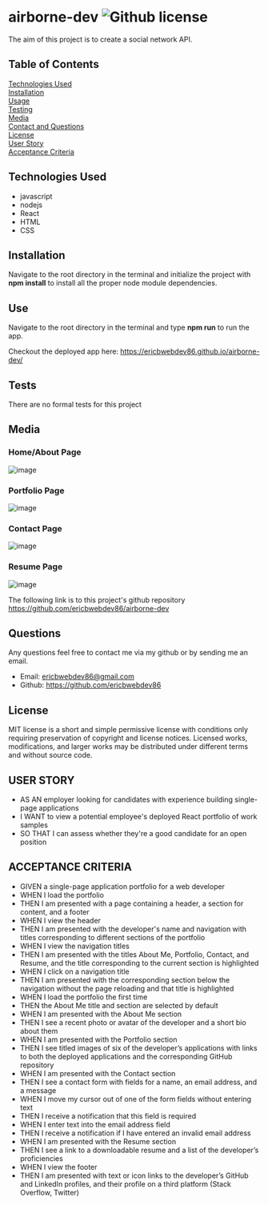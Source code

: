 # airborne-dev ![Github license](https://img.shields.io/badge/license-MIT-green.svg)

The aim of this project is to create a social network API.

## Table of Contents
[Technologies Used](#technologies-used) <br>
[Installation](#installation) <br>
[Usage](#use) <br>
[Testing](#tests) <br>
[Media](#media) <br>
[Contact and Questions](#questions) <br>
[License](#license) <br>
[User Story](#user-story) <br>
[Acceptance Criteria](#acceptance-criteria) <br>
  

## Technologies Used
* javascript
* nodejs
* React
* HTML
* CSS



## Installation
Navigate to the root directory in the terminal and initialize the project with **npm install** to install all the proper node module dependencies.



## Use
Navigate to the root directory in the terminal and type **npm run** to run the app.

Checkout the deployed app here: https://ericbwebdev86.github.io/airborne-dev/


## Tests
There are no formal tests for this project

## Media
### Home/About Page
![image](https://user-images.githubusercontent.com/87142377/164744092-86f4d588-c7a8-4c35-83ba-ba05caf362e0.png)

### Portfolio Page
![image](https://user-images.githubusercontent.com/87142377/164744248-c0f7c00b-86c4-461a-b151-84311573e50a.png)

### Contact Page
![image](https://user-images.githubusercontent.com/87142377/164744372-9553b5a2-8f3c-42d3-a849-b568de4a16e5.png)

### Resume Page
![image](https://user-images.githubusercontent.com/87142377/164744743-f533eaae-4c95-48df-b0d3-ce044e145ace.png)

The following link is to this project's github repository
https://github.com/ericbwebdev86/airborne-dev


## Questions
Any questions feel free to contact me via my github or by sending me an email. <br/>
* Email: ericbwebdev86@gmail.com   
* Github: https://github.com/ericbwebdev86


## License
MIT license is a short and simple permissive license with conditions only requiring preservation of copyright and license notices. Licensed works, modifications, and larger works may be distributed under different terms and without source code.

## USER STORY
* AS AN employer looking for candidates with experience building single-page applications
* I WANT to view a potential employee's deployed React portfolio of work samples
* SO THAT I can assess whether they're a good candidate for an open position

## ACCEPTANCE CRITERIA
* GIVEN a single-page application portfolio for a web developer
* WHEN I load the portfolio
* THEN I am presented with a page containing a header, a section for content, and a footer
* WHEN I view the header
* THEN I am presented with the developer's name and navigation with titles corresponding to different sections of the portfolio
* WHEN I view the navigation titles
* THEN I am presented with the titles About Me, Portfolio, Contact, and Resume, and the title corresponding to the current section is highlighted
* WHEN I click on a navigation title
* THEN I am presented with the corresponding section below the navigation without the page reloading and that title is highlighted
* WHEN I load the portfolio the first time
* THEN the About Me title and section are selected by default
* WHEN I am presented with the About Me section
* THEN I see a recent photo or avatar of the developer and a short bio about them
* WHEN I am presented with the Portfolio section
* THEN I see titled images of six of the developer’s applications with links to both the deployed applications and the corresponding GitHub repository
* WHEN I am presented with the Contact section
* THEN I see a contact form with fields for a name, an email address, and a message
* WHEN I move my cursor out of one of the form fields without entering text
* THEN I receive a notification that this field is required
* WHEN I enter text into the email address field
* THEN I receive a notification if I have entered an invalid email address
* WHEN I am presented with the Resume section
* THEN I see a link to a downloadable resume and a list of the developer’s proficiencies
* WHEN I view the footer
* THEN I am presented with text or icon links to the developer’s GitHub and LinkedIn profiles, and their profile on a third platform (Stack Overflow, Twitter) 
